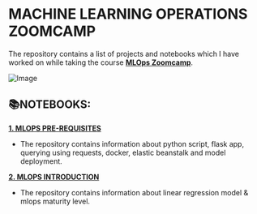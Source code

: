 # **MACHINE LEARNING OPERATIONS ZOOMCAMP**

The repository contains a list of projects and notebooks which I have worked on while taking the course [**MLOps Zoomcamp**](https://github.com/vishal-git/mlops/blob/main/README.md). 

![Image](https://github.com/DataTalksClub/mlops-zoomcamp/blob/main/images/banner.png)

## **📚NOTEBOOKS:**

[**1. MLOPS PRE-REQUISITES**](https://github.com/ThinamXx/MLOps/tree/main/MLOps%20Zoomcamp/01.%20MLOps%20Pre-requisites)
- The repository contains information about python script, flask app, querying using requests, docker, elastic beanstalk and model deployment.

[**2. MLOPS INTRODUCTION**](https://github.com/ThinamXx/MLOps/tree/main/MLOps%20Zoomcamp/02.%20MLOps%20Introduction)
- The repository contains information about linear regression model & mlops maturity level. 
